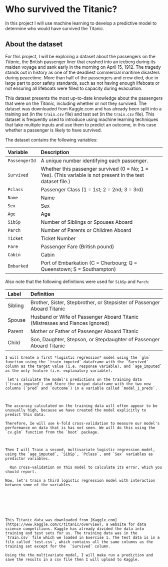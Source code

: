 #  Who survived the Titanic?



In this project I will use machine learning to develop a predictive model to determine who would have survived the Titanic.




## About the dataset



For this project, I will be exploring a dataset about the passengers on the *Titanic*, the British passenger liner that crashed into an iceberg during its maiden voyage and sank early in the morning on April 15, 1912.
The tragedy stands out in history as one of the deadliest commercial maritime disasters during peacetime.
More than half of the passengers and crew died, due in large part to poor safety standards, such as not having enough lifeboats or not ensuring all lifeboats were filled to capacity during evacuation.

This dataset presents the most up-to-date knowledge about the passengers that were on the *Titanic*, including whether or not they survived. The dataset was downloaded from Kaggle.com and has already been split into a training set (in the `train.csv` file) and test set (in the `train.csv` file).
This dataset is frequently used to introduce using machine learning techniques that take multiple inputs and use them to predict an outcome, in this case whether a passenger is likely to have survived.

The dataset contains the following variables:

| Variable    | Description                                                           |
| :-----------| :-------------------------------------------------------------------- |
| `PassengerId`    | A unique number identifying each passenger.                          |
| `Survived`  | Whether this passenger survived (0 = No; 1 = Yes). (This variable is not present in the test dataset file.)                     |
| `Pclass`    | Passenger Class (1 = 1st; 2 = 2nd; 3 = 3rd)                           |
| `Name`      | Name                                                                  |
| `Sex`       | Sex                                                                   |
| `Age`       | Age                                                                   |
| `SibSp`     | Number of Siblings or Spouses Aboard                                     |
| `Parch`     | Number of Parents or Children Aboard                                     |
| `Ticket`    | Ticket Number                                                         |
| `Fare`      | Passenger Fare (British pound)                                        |
| `Cabin`     | Cabin                                                                 |
| `Embarked`  | Port of Embarkation (C = Cherbourg; Q = Queenstown; S = Southampton)  |


Also note that the following definitions were used for `SibSp` and `Parch`:

| Label        | Definition                                                                   |
| :----------- | :--------------------------------------------------------------------        |
| Sibling      | Brother, Sister, Stepbrother, or Stepsister of Passenger Aboard Titanic      |
| Spouse       | Husband or Wife of Passenger Aboard Titanic (Mistresses and Fiances Ignored) |
| Parent       | Mother or Father of Passenger Aboard Titanic                                 |
| Child        | Son, Daughter, Stepson, or Stepdaughter of Passenger Aboard Titanic          |








    I will Create a first *logistic regression* model using the `glm` function using the `train_imputed` dataframe with the `Survived` column as the target value (i.e. response variable), and `age_imputed` as the only feature (i.e. explanatory variable).
    
     let's calculate the model's predictions on the training data (`train_imputed`) and Store the output dataframe with the two new columns (`pred` and `outcome`) in a variable called `model_1_preds`.
      
    
  
    The accuracy calculated on the training data will often appear to be unusually high, because we have created the model explicitly to predict this data.

    Therefore, Ie will use k-fold cross-validation to measure our model's performance on data that is has not seen. We will do this using the `cv.glm` function from the `boot` package. 
   
    

    Then I will Train a second, multivariate logistic regression model, using the `age_imputed`, `SibSp`, `Pclass`, and `Sex` variables as predictor variables.

      Run cross-validation on this model to calculate its error, which you should report.
    
    Now, let's train a third logistic regression model with interaction between some of the variables.
    
      





    This Titanic data was downloaded from [Kaggle.com](https://www.kaggle.com/c/titanic/overview), a website for data science competitions. Kaggle has already divided the data into training and test sets for us. The training data was in the `train.csv` file which we loaded in Exercise 1. The test data is in a file called `test.csv`, which contains all the same columns as the training set except for the  `Survived` column.
    
    Using the the multivariate model, I will make run a prediction and save the results in a csv file then I will upload to Kaggle.

